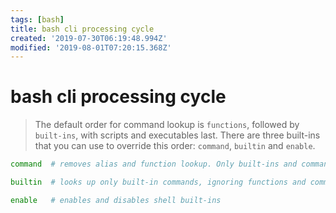 ```yaml
---
tags: [bash]
title: bash cli processing cycle
created: '2019-07-30T06:19:48.994Z'
modified: '2019-08-01T07:20:15.368Z'
---
```


# bash cli processing cycle

> The default order for command lookup is `functions`, followed by `built-ins`, with scripts and executables last.
> There are three built-ins that you can use to override this order: `command`, `builtin` and `enable`.


```sh
command  # removes alias and function lookup. Only built-ins and commands found in the search path are executed
```

```sh
builtin  # looks up only built-in commands, ignoring functions and commands found in PATH
```

```sh
enable   # enables and disables shell built-ins
```
